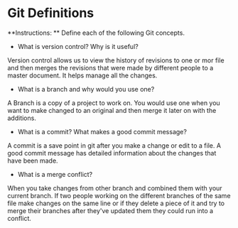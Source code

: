 # Git Definitions

**Instructions: ** Define each of the following Git concepts.

* What is version control?  Why is it useful?

Version control allows us to view the history of revisions to one or mor file and then merges the revisions that were made by different people to a master document. It helps manage all the changes.

* What is a branch and why would you use one?

A Branch is a copy of a project to work on. You would use one when you want to make changed to an original and then merge it later on with the additions. 

* What is a commit? What makes a good commit message?

A commit is a save point in git after you make a change or edit to a file. A good commit message has detailed information about the changes that have been made. 

* What is a merge conflict?

When you take changes from other branch and combined them with your current branch. If two people working on the different branches of the same file make changes on the same line or if they delete a piece of it and try to merge their branches after they've updated them they could run into a conflict. 
